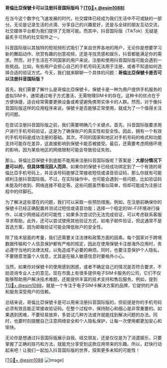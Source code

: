 **哥倫比亞保號卡可以注册抖音国际版吗？[[TG💪+ @esim1088](https://t.me/s/esim1088)]**

在当今这个数字化飞速发展的时代，社交媒体已经成为我们生活中不可或缺的一部分。无论是记录生活的点滴、分享自己的兴趣爱好，还是与全球的朋友互动交流，社交媒体平台都为我们提供了无限可能。而其中，抖音国际版（TikTok）无疑是最炙手可热的社交软件之一。

抖音国际版以其独特的短视频形式吸引了来自世界各地的用户，无论你是想要学习新的舞蹈动作、欣赏有趣的创意视频，还是寻找灵感和娱乐，抖音都能满足你的需求。然而，对于生活在不同国家的用户来说，注册和使用抖音国际版可能会遇到一些挑战。比如，有些用户会担心自己的手机号码无法用于注册，或者不知道如何选择合适的验证方式。今天，我们就来聊聊一个具体的问题：**哥倫比亞保號卡是否可以注册抖音国际版？**

首先，我们需要了解什么是哥倫比亞保號卡。保號卡是一种为用户提供手机服务的虚拟SIM卡，通常通过电子方式激活，无需物理SIM卡的存在。这种卡的优点在于方便快捷，适合经常需要更换设备或希望避免携带实体卡的人群。然而，对于像抖音国际版这样的应用程序来说，保號卡是否能够正常使用，就成为了一个值得关注的问题。

在尝试注册抖音国际版之前，我们需要明确几个关键点。首先，抖音国际版要求用户进行手机号码验证，这是为了确保账户的真实性和安全性。因此，拥有一个有效的手机号码是成功注册的基础。其次，不同的国家和地区对手机号码的格式和功能支持可能存在差异，这直接影响到保號卡能否被接受。最后，还需要考虑网络环境的影响，因为某些地区的网络限制可能会导致验证失败。

那么，哥倫比亞保號卡到底能不能用来注册抖音国际版呢？答案是：**大部分情况下是可以的，但具体情况因人而异**。如果你的保號卡已经成功绑定到了一个有效的哥倫比亞手机号码上，并且该号码能够正常接收短信或语音验证码，那么你就有可能顺利注册抖音国际版。不过，在实际操作中，也可能会遇到一些问题，比如验证码未能及时收到、网络连接不稳定等。这些问题虽然看似简单，但却可能成为注册过程中的绊脚石。

为了解决这些潜在的问题，我们可以采取一些预防措施。例如，在注册前确保你的保號卡已经正确配置并测试过短信或语音功能；选择一个稳定的Wi-Fi环境进行操作，以减少网络延迟的可能性；如果多次尝试仍无法完成验证，可以考虑联系客服寻求帮助。此外，还可以尝试使用其他验证方式，如电子邮件验证，但这通常不是首选方案，因为邮箱验证可能会降低账户的安全性。

除了技术层面的考量，我们还需要关注法律和政策方面的因素。每个国家对于跨境数据传输和个人信息保护都有严格的规定，因此在使用保號卡注册海外应用时，务必遵守当地的法律法规，以免造成不必要的麻烦。同时，也要注意保护个人隐私，不要随意泄露个人信息，尤其是在输入敏感信息时要格外小心。

当然，如果你对保號卡的使用感到困惑，或者不确定自己的情况是否符合要求，不妨咨询专业人士的意见。现在市面上有很多提供电子SIM卡服务的公司，它们不仅能够帮助用户解决技术难题，还能提供丰富的技术支持和售后服务。例如，提到[TG💪+ @esim1088](https://t.me/s/esim1088)，就是一个专注于电子SIM卡解决方案的品牌，它提供的产品和服务深受用户的信赖。

总结来说，哥倫比亞保號卡是可以用来注册抖音国际版的，但前提是你的手机号码必须有效且能正常接收验证码。在整个过程中，保持耐心和细心是非常重要的。如果遇到困难，不要轻易放弃，多尝试几种方法或许就能找到解决问题的办法。同时，也要时刻提醒自己注意网络安全和个人隐私保护，让每一次使用都更加安心和愉快。

无论你是想通过抖音国际版展示自我、结交朋友，还是仅仅是为了消遣娱乐，只要掌握了正确的技巧和方法，就能充分享受到这款应用带来的乐趣。所以，赶快行动起来吧！让我们一起加入抖音国际版的世界，探索更多未知的可能性！

[[TG💪+ @esim1088](https://t.me/s/esim1088) ![Image](https://i.postimg.cc/4NQfJmqS/Snipaste-2025-05-13-00-14-12.png)]
